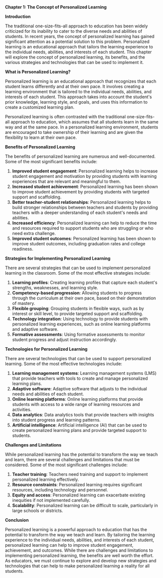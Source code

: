 **Chapter 1: The Concept of Personalized Learning**

**Introduction**

The traditional one-size-fits-all approach to education has been widely criticized for its inability to cater to the diverse needs and abilities of students. In recent years, the concept of personalized learning has gained significant attention as a potential solution to this problem. Personalized learning is an educational approach that tailors the learning experience to the individual needs, abilities, and interests of each student. This chapter will explore the concept of personalized learning, its benefits, and the various strategies and technologies that can be used to implement it.

**What is Personalized Learning?**

Personalized learning is an educational approach that recognizes that each student learns differently and at their own pace. It involves creating a learning environment that is tailored to the individual needs, abilities, and interests of each student. This approach takes into account the student's prior knowledge, learning style, and goals, and uses this information to create a customized learning plan.

Personalized learning is often contrasted with the traditional one-size-fits-all approach to education, which assumes that all students learn in the same way and at the same pace. In a personalized learning environment, students are encouraged to take ownership of their learning and are given the flexibility to learn at their own pace.

**Benefits of Personalized Learning**

The benefits of personalized learning are numerous and well-documented. Some of the most significant benefits include:

1. **Improved student engagement**: Personalized learning helps to increase student engagement and motivation by providing students with learning experiences that are relevant and meaningful to them.
2. **Increased student achievement**: Personalized learning has been shown to improve student achievement by providing students with targeted support and scaffolding.
3. **Better teacher-student relationships**: Personalized learning helps to build stronger relationships between teachers and students by providing teachers with a deeper understanding of each student's needs and abilities.
4. **Increased efficiency**: Personalized learning can help to reduce the time and resources required to support students who are struggling or who need extra challenge.
5. **Improved student outcomes**: Personalized learning has been shown to improve student outcomes, including graduation rates and college readiness.

**Strategies for Implementing Personalized Learning**

There are several strategies that can be used to implement personalized learning in the classroom. Some of the most effective strategies include:

1. **Learning profiles**: Creating learning profiles that capture each student's strengths, weaknesses, and learning style.
2. **Competency-based progression**: Allowing students to progress through the curriculum at their own pace, based on their demonstration of mastery.
3. **Flexible grouping**: Grouping students in flexible ways, such as by interest or skill level, to provide targeted support and scaffolding.
4. **Technology integration**: Using technology to provide students with personalized learning experiences, such as online learning platforms and adaptive software.
5. **Formative assessments**: Using formative assessments to monitor student progress and adjust instruction accordingly.

**Technologies for Personalized Learning**

There are several technologies that can be used to support personalized learning. Some of the most effective technologies include:

1. **Learning management systems**: Learning management systems (LMS) that provide teachers with tools to create and manage personalized learning plans.
2. **Adaptive software**: Adaptive software that adjusts to the individual needs and abilities of each student.
3. **Online learning platforms**: Online learning platforms that provide students with access to a wide range of learning resources and activities.
4. **Data analytics**: Data analytics tools that provide teachers with insights into student progress and learning patterns.
5. **Artificial intelligence**: Artificial intelligence (AI) that can be used to create personalized learning plans and provide targeted support to students.

**Challenges and Limitations**

While personalized learning has the potential to transform the way we teach and learn, there are several challenges and limitations that must be considered. Some of the most significant challenges include:

1. **Teacher training**: Teachers need training and support to implement personalized learning effectively.
2. **Resource constraints**: Personalized learning requires significant resources, including technology and personnel.
3. **Equity and access**: Personalized learning can exacerbate existing inequities if not implemented carefully.
4. **Scalability**: Personalized learning can be difficult to scale, particularly in large schools or districts.

**Conclusion**

Personalized learning is a powerful approach to education that has the potential to transform the way we teach and learn. By tailoring the learning experience to the individual needs, abilities, and interests of each student, personalized learning can help to improve student engagement, achievement, and outcomes. While there are challenges and limitations to implementing personalized learning, the benefits are well worth the effort. As educators, we must continue to explore and develop new strategies and technologies that can help to make personalized learning a reality for all students.
